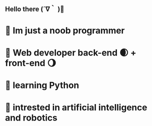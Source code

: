 ## Hello there (´∇｀ )👋 

 # 🎃 Im just a noob programmer 
 # 🔵 Web developer back-end 🌒 + front-end 🌖
 # 🐍 learning Python
 # 🧬 intrested in artificial intelligence and robotics
 
<!--
**Bita404/Bita404** is a ✨ _special_ ✨ repository because its `README.md` (this file) appears on your GitHub profile.

Here are some ideas to get you started:

- 🔭 I’m currently working on ...
- 🌱 I’m currently learning ...
- 👯 I’m looking to collaborate on ...
- 🤔 I’m looking for help with ...
- 💬 Ask me about ...
- 📫 How to reach me: ...
- 😄 Pronouns: ...
- ⚡ Fun fact: ...
-->
